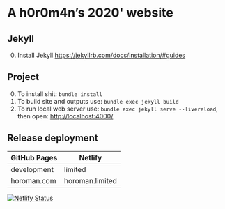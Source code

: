 # A h0r0m4n’s 2020' website

## Jekyll

0. Install Jekyll https://jekyllrb.com/docs/installation/#guides

## Project

0. To install shit: `bundle install`
1. To build site and outputs use: `bundle exec jekyll build`
2. To run local web server use: `bundle exec jekyll serve --livereload`, then open: <http://localhost:4000/>

## Release deployment

| GitHub Pages | Netlify         |
| ------------ | --------------- |
| development  | limited         |
| horoman.com  | horoman.limited |

[![Netlify Status](https://api.netlify.com/api/v1/badges/247d4d07-0340-411f-be0c-e8bc4e2f3621/deploy-status)](https://app.netlify.com/sites/horoman/deploys)